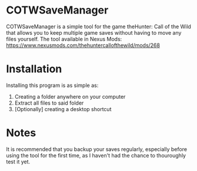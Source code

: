 # COTWSaveManager

COTWSaveManager is a simple tool for the game theHunter: Call of the Wild that allows you to keep multiple game saves without having to move any files yourself.
The tool available in Nexus Mods: https://www.nexusmods.com/thehuntercallofthewild/mods/268

# Installation

Installing this program is as simple as:
1) Creating a folder anywhere on your computer
2) Extract all files to said folder
3) \[Optionally] creating a desktop shortcut

# Notes

It is recommended that you backup your saves regularly, especially before using the tool for the first time, as I haven't had the chance to thouroughly test it yet.
